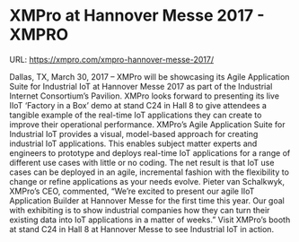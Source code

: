 # XMPro at Hannover Messe 2017 - XMPRO

URL: https://xmpro.com/xmpro-hannover-messe-2017/

Dallas, TX, March 30, 2017 – XMPro will be showcasing its Agile Application Suite for Industrial IoT at Hannover Messe 2017 as part of the Industrial Internet Consortium’s Pavilion. 
XMPro looks forward to presenting its live IIoT ‘Factory in a Box’ demo at stand C24 in Hall 8 to give attendees a tangible example of the real-time IoT applications they can create to improve their operational performance. 
XMPro’s Agile Application Suite for Industrial IoT provides a visual, model-based approach for creating industrial IoT applications. This enables subject matter experts and engineers to prototype and deploys real-time IoT applications for a range of different use cases with little or no coding. The net result is that IoT use cases can be deployed in an agile, incremental fashion with the flexibility to change or refine applications as your needs evolve. 
Pieter van Schalkwyk, XMPro’s CEO, commented, “We’re excited to present our agile IIoT Application Builder at Hannover Messe for the first time this year. Our goal with exhibiting is to show industrial companies how they can turn their existing data into IoT applications in a matter of weeks.” 
Visit XMPro’s booth at stand C24 in Hall 8 at Hannover Messe to see Industrial IoT in action.
